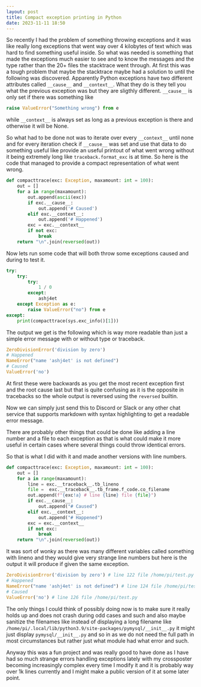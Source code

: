 ```yaml
---
layout: post
title: Compact exception printing in Python
date: 2023-11-11 18:50
---
```

So recently I had the problem of something throwing exceptions and it was like really long exceptions that went way over 4 kilobytes of text which was hard to find something useful inside. So what was needed is something that made the exceptions much easier to see and to know the messages and the type rather than the 20+ files the stacktrace went through. At first this was a tough problem that maybe the stacktrace maybe had a solution to until the following was discovered. Apparently Python exceptions have two different attributes called `__cause__` and `__context__`. What they do is they tell you what the previous exception was but they are sligthly different. `__cause__` is only set if there was something like
```python
raise ValueError("Something wrong") from e
```
while `__context__` is always set as long as a previous exception is there and otherwise it will be None.

So what had to be done not was to iterate over every `__context__` until none and for every iteration check if `__cause__` was set and use that data to do something useful like provide an useful printout of what went wrong without it being extremely long like `traceback.format_exc` is at time. So here is the code that managed to provide a compact representation of what went wrong.
```python
def compacttrace(exc: Exception, maxamount: int = 100):
    out = []
    for a in range(maxamount):
        out.append(ascii(exc))
        if exc.__cause__:
            out.append('# Caused')
        elif exc.__context__:
            out.append('# Happened')
        exc = exc.__context__
        if not exc:
            break
    return "\n".join(reversed(out))
```
Now lets run some code that will both throw some exceptions caused and during to test it.
```python
try:
    try:
        try:
            1 / 0
        except:
            ashj4et
    except Exception as e:
        raise ValueError("no") from e
except:
    print(compacttrace(sys.exc_info()[1]))
```
The output we get is the following which is way more readable than just a simple error message with or without type or traceback.
```python
ZeroDivisionError('division by zero')
# Happened
NameError("name 'ashj4et' is not defined")
# Caused
ValueError('no')
```
At first these were backwards as you get the most recent exception first and the root cause last but that is quite confusing as it is the opposite in tracebacks so the whole output is reversed using the `reversed` builtin.

Now we can simply just send this to Discord or Slack or any other chat service that supports markdown with syntax highlighting to get a readable error message.

There are probably other things that could be done like adding a line number and a file to each exception as that is what could make it more useful in certain cases where several things could throw identical errors.

So that is what I did with it and made another versions with line numbers.
```python
def compacttrace(exc: Exception, maxamount: int = 100):
    out = []
    for a in range(maxamount):
        line = exc.__traceback__.tb_lineno
        file =  exc.__traceback__.tb_frame.f_code.co_filename
        out.append(f"{exc!a} # line {line} file {file}")
        if exc.__cause__:
            out.append("# Caused")
        elif exc.__context__:
            out.append("# Happened")
        exc = exc.__context__
        if not exc:
            break
    return "\n".join(reversed(out))
```
It was sort of wonky as there was many different variables called something with lineno and they would give very strange line numbers but here is the output it will produce if given the same exception.
```python
ZeroDivisionError('division by zero') # line 122 file /home/pi/test.py
# Happened
NameError("name 'ashj4et' is not defined") # line 124 file /home/pi/test.py
# Caused
ValueError('no') # line 126 file /home/pi/test.py
```
The only things I could think of possibly doing now is to make sure it really holds up and does not crash during odd cases and such and also maybe sanitize the filenames like instead of displaying a long filename like `/home/pi/.local/lib/python3.9/site-packages/pymysql/__init__.py` it might just display `pymysql/__init__.py` and so in as we do not need the full path in most circumstances but rather just what module had what error and such.

Anyway this was a fun project and was really good to have done as I have had so much strange errors handling exceptions lately with my crossposter becoming increasingly complex every time I modify it and it is probably way over 1k lines currently and I might make a public version of it at some later point.
